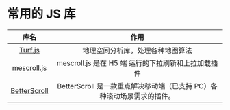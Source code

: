 # 常用的 JS 库

|                                 库名                                 |                                  作用                                  |
| :------------------------------------------------------------------: | :--------------------------------------------------------------------: |
| [Turf.js](https://turfjs.fenxianglu.cn/category/helper/feature.html) |                    地理空间分析库，处理各种地图算法                    |
|           [mescroll.js](http://www.mescroll.com/api.html)            |          mescroll.js 是在 H5 端 运行的下拉刷新和上拉加载插件           |
|  [BetterScroll](https://better-scroll.github.io/docs/zh-CN/guide/)   | BetterScroll 是一款重点解决移动端（已支持 PC）各种滚动场景需求的插件。 |
